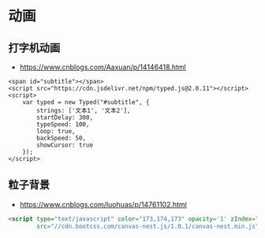 # 动画

## 打字机动画

* <https://www.cnblogs.com/Aaxuan/p/14146418.html>

```
<span id="subtitle"></span>
<script src="https://cdn.jsdelivr.net/npm/typed.js@2.0.11"></script>
<script>
    var typed = new Typed("#subtitle", {
        strings: ['文本1', '文本2'],
        startDelay: 300,
        typeSpeed: 100,
        loop: true,
        backSpeed: 50,
        showCursor: true
    });
</script>
```

## 粒子背景

* <https://www.cnblogs.com/luohuas/p/14761102.html>

```html
<script type="text/javascript" color="173,174,173" opacity='1' zIndex="-2" count="99"
        src="//cdn.bootcss.com/canvas-nest.js/1.0.1/canvas-nest.min.js"></script>
```

